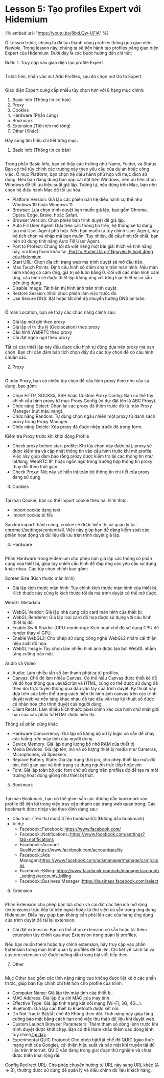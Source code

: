# Lesson 5: Tạo profiles Expert với Hidemium

{% embed url="https://youtu.be/8bxLQw-UFIA" %}

Ở Lesson trước, chúng ta đã tạo thành công profiles thông qua giao diện Newbie. Trong lesson này, chúng ta sẽ tiến hành tạo profiles bằng giao diện Expert của Hidemium. Dưới đây là các bước hướng dẫn chi tiết:

Bước 1: Truy cập vào giao diện tạo profile Expert

<figure><img src="../../../.gitbook/assets/image (30).png" alt=""><figcaption></figcaption></figure>



Trước tiên, nhấn vào nút Add Profiles, sau đó chọn nút Go to Expert.

<figure><img src="../../../.gitbook/assets/image (31).png" alt=""><figcaption></figcaption></figure>



Giao diện Expert cung cấp nhiều tùy chọn hơn với 8 hạng mục chính:

1. Basic Info (Thông tin cơ bản)
2. Proxy
3. Cookies
4. Hardware (Phần cứng)
5. Bookmark
6. Extension (Tiện ích mở rộng)
7. Other (Khác)

Hãy cùng tìm hiểu chi tiết từng mục:

1. Basic Info (Thông tin cơ bản)

<figure><img src="../../../.gitbook/assets/image (32).png" alt=""><figcaption></figcaption></figure>



Trong phần Basic Info, bạn sẽ thấy các trường như Name, Folder, và Status. Bạn có thể tùy chỉnh các trường này theo yêu cầu của dự án hoặc công việc. Ở mục Platform, bạn chọn hệ điều hành phù hợp với mục đích sử dụng. Nếu bạn đang dùng bản app cài đặt trên Windows, nên ưu tiên chọn Windows để tối ưu hiệu suất giả lập. Tương tự, nếu dùng trên Mac, bạn nên chọn hệ điều hành Mac để tối ưu hóa.

* Platform Version: Giả lập các phiên bản hệ điều hành cụ thể như Windows 10 hoặc Windows 11.
* Browser: Lựa chọn trình duyệt bạn muốn giả lập, bao gồm Chrome, Opera, Edge, Brave, hoặc Safari.
* Browser Version: Chọn phiên bản trình duyệt để giả lập.
* Auto Fill User Agent: Dựa trên các thông tin trên, hệ thống sẽ tự động tạo mã User Agent phù hợp. Nếu bạn muốn tự tùy chỉnh User Agent, hãy bỏ tích chọn và nhập mã bạn muốn. Tuy nhiên, để cấu hình tốt nhất, bạn nên sử dụng tính năng Auto Fill User Agent.
* Port to Protect: Chúng tôi đã viết riêng một bài giải thích về tính năng này, vui lòng tham khảo tại:[ Port to Protect là gì? Nguyên lý hoạt động của Hidemium](https://forum.hidemium.io/t/ports-to-protect-la-gi-nguyen-ly-ho-t-d-ng-ports-to-protect-c-a-hidemium/81)
* Start URL: Chọn địa chỉ trang web mà trình duyệt sẽ mở đầu tiên.
* Max Touch Points: Định cấu hình số điểm chạm trên màn hình. Nếu màn hình không có cảm ứng, giá trị sẽ luôn bằng 0. Đối với các màn hình cảm ứng, cấu hình sẽ được thiết lập tương ứng với từng loại thiết bị có sẵn trên ứng dụng.
* Disable Image: Tắt hiển thị hình ảnh trên trình duyệt.
* Restore Session: Khôi phục phiên làm việc trước đó.
* Use Secure DNS: Bật hoặc tắt chế độ chuyển hướng DNS an toàn.

<figure><img src="../../../.gitbook/assets/image (33).png" alt=""><figcaption></figcaption></figure>



Ở màn Location, bạn sẽ thấy các chức năng chính sau:

* Giả lập múi giờ theo proxy
* Giả lập vị trí địa lý (Geolocation) theo proxy
* Cấu hình WebRTC theo proxy
* Cài đặt ngôn ngữ theo proxy

Tất cả các thiết lập này đều được cấu hình tự động dựa trên proxy mà bạn chọn. Bạn chỉ cần đảm bảo tích chọn đầy đủ các tùy chọn để có cấu hình chuẩn xác.

2. Proxy

<figure><img src="../../../.gitbook/assets/image (34).png" alt=""><figcaption></figcaption></figure>



Ở màn Proxy, bạn có nhiều tùy chọn để cấu hình proxy theo nhu cầu sử dụng, bao gồm:

* Chọn HTTP, SOCKS5, SSH hoặc Custom Proxy Config: Bạn có thể tùy chỉnh cấu hình proxy từ mục Proxy Config (ví dụ: đặt tên là ABC Proxy).
* Chức năng Select: Chọn lại các proxy đã thêm trước đó từ màn Proxy Manager (nút màu vàng).
* Chức năng Random: Tự động chọn ngẫu nhiên một proxy từ danh sách proxy trong Proxy Manager.
* Chức năng Delete: Xóa proxy đã được nhập trước đó trong form.

Kiểm tra Proxy trước khi khởi động Profile

* Check proxy before start profile: Khi tùy chọn này được bật, proxy sẽ được kiểm tra và cập nhật thông tin vào cấu hình trước khi mở profile. Việc này giúp đảm bảo rằng proxy được kiểm tra lại các thông tin như lat/long, WebRTC IP, hoặc ngôn ngữ trong trường hợp thông tin proxy thay đổi theo thời gian.
* Check Proxy: Nút này sẽ hiển thị toàn bộ thông tin chi tiết của proxy đang sử dụng.

3. Cookies

<figure><img src="../../../.gitbook/assets/image (35).png" alt=""><figcaption></figcaption></figure>



Tại màn Cookie, bạn có thể import cookie theo hai hình thức:

* Import cookie dạng text
* Import cookie từ file

Sau khi import thành công, cookie sẽ được hiển thị và quản lý tại: chrome://settings/content/all. Việc này giúp bạn dễ dàng kiểm soát các phiên hoạt động và dữ liệu đã lưu trên trình duyệt giả lập.

4. Hardware

<figure><img src="../../../.gitbook/assets/image (36).png" alt=""><figcaption></figcaption></figure>



Phần Hardware trong Hidemium cho phép bạn giả lập các thông số phần cứng của thiết bị, giúp tùy chỉnh cấu hình để đáp ứng các yêu cầu sử dụng khác nhau. Các tùy chọn chính bao gồm:

Screen Size (Kích thước màn hình)

* Giả lập kích thước màn hình: Tùy chỉnh kích thước màn hình của thiết bị. Kích thước này cũng là kích thước tối đa mà trình duyệt có thể mở được.

WebGL Metadata

* WebGL Vendor: Giả lập nhà cung cấp card màn hình của thiết bị.
* WebGL Renderer: Giả lập loại card đồ hoạ được sử dụng với cấu hình thiết bị đó.
* Enable Swift Shader (CPU-rendering): Kích hoạt chế độ sử dụng CPU để render thay vì GPU.
* Enable WebGL2: Cho phép sử dụng công nghệ WebGL2 nhằm cải thiện hiệu suất đồ họa.
* WebGL Image: Tùy chọn làm nhiễu hình ảnh được tạo bởi WebGL nhằm tăng cường bảo mật.

&#x20;Audio và Video

* Audio: Làm nhiễu tần số âm thanh phát ra từ profiles.
* Canvas: Chế độ làm nhiễu Canvas. Có thể hiểu Canvas được thiết kế để vẽ đồ họa thông qua JavaScript và HTML, cũng có thể được sử dụng để theo dõi trực tuyến thông qua dấu vân tay của trình duyệt. Kỹ thuật này dựa trên các biến thể trong cách hiển thị hình ảnh canvas trên các trình duyệt web và nền tảng khác nhau để tạo dấu vân tay kỹ thuật số được cá nhân hóa cho trình duyệt của người dùng.
* Client Rects: Làm nhiễu kích thước pixel chính xác của hình chữ nhật giới hạn của các phần tử HTML được hiển thị.

Thông số phần cứng khác

* Hardware Concurrency: Giả lập số lượng bộ xử lý logic có sẵn để chạy các luồng trên máy tính của người dùng.
* Device Memory: Giả lập dung lượng bộ nhớ RAM của thiết bị.
* Media Devices: Giả lập tên, mã và số lượng thiết bị media như Cameras, Microphones, và Speakers.
* Replace Battery State: Giả lập trạng thái pin, cho phép thiết lập mức độ pin, thời gian sạc và tình trạng sử dụng nguồn trực tiếp hoặc pin.
* Font: Giả lập toàn bộ các font chữ sử dụng trên profiles đó để tạo ra môi trường hoạt động giống như thiết bị thật.

5. Bookmark

<figure><img src="../../../.gitbook/assets/image (37).png" alt=""><figcaption></figcaption></figure>



Tại màn Bookmark, bạn có thể ghim sẵn các đường dẫn bookmark vào profile để tiện lợi trong việc truy cập nhanh các trang web quan trọng. Các bookmark được nhập vào theo định dạng sau:

* Cấu trúc: (Tên thư mục)::(Tên bookmark)::(Đường dẫn bookmark)
* Ví dụ:
  * Facebook::Facebook::https://www.facebook.com/
  * Facebook::Notifications::https://www.facebook.com/settings?tab=notifications
  * Facebook::Account Quality::https://www.facebook.com/accountquality
  * Facebook::Ads Manager::https://www.facebook.com/adsmanager/manage/campaigns
  * Facebook::Billing::https://www.facebook.com/ads/manager/account\_settings/account\_billing
  * Facebook::Business Manager::https://business.facebook.com/select

6. Extension

<figure><img src="../../../.gitbook/assets/image (38).png" alt=""><figcaption></figcaption></figure>



Phần Extension cho phép bạn lựa chọn và cài đặt các tiện ích mở rộng (extensions) trực tiếp từ bên ngoài hoặc từ thư viện có sẵn trong ứng dụng Hidemium. Điều này giúp bạn không cần phải lên các cửa hàng ứng dụng của trình duyệt để tải lại extension.

* Cài đặt extension: Bạn có thể chọn extension có sẵn hoặc tải thêm extension tùy chỉnh qua mục Extension trong quản lý profiles.

Nếu bạn muốn thêm hoặc tùy chỉnh extension, hãy truy cập vào phần Extension trong màn hình quản lý profiles để tải lên. Chi tiết về cách tải và custom extension sẽ được hướng dẫn trong bài viết tiếp theo.



7. Other

<figure><img src="../../../.gitbook/assets/image (40).png" alt=""><figcaption></figcaption></figure>



Mục Other bao gồm các tính năng nâng cao không được liệt kê ở các phần trước, giúp bạn tùy chỉnh chi tiết hơn cho profile của mình:

* Computer Name: Giả lập tên máy tính của thiết bị.
* MAC Address: Giả lập địa chỉ MAC của máy tính.
* Effective Type: Giả lập tình trạng kết nối mạng (Wi-Fi, 3G, 4G…).
* Bluetooth: Giả lập các thiết bị Bluetooth được kết nối.
* Do Not Track: Bật/tắt chế độ Không theo dõi. Tính năng này giúp tăng cường bảo mật bằng cách hạn chế việc thu thập dữ liệu khi duyệt web.
* Custom Launch Browser Parameters: Thêm tham số dòng lệnh trước khi trình duyệt được khởi chạy. Bạn có thể tham khảo thêm các dòng lệnh tùy chỉnh[ tại đây](https://peter.sh/experiments/chromium-command-line-switches/).
* Experimental QUIC Protocol: Cho phép bật/tắt chế độ QUIC (giao thức mạng mới của Google), cải thiện hiệu suất và bảo mật khi truyền tải dữ liệu trên Internet. QUIC vẫn đang trong giai đoạn thử nghiệm và chưa được triển khai rộng rãi.

Config Redirect URL: Cho phép chuyển hướng từ URL này sang URL khác (A -> B), thường được sử dụng để quản lý và điều chỉnh dữ liệu khách hàng.
